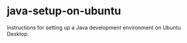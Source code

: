 # java-setup-on-ubuntu
Instructions for setting up a Java development environment on Ubuntu Desktop.

